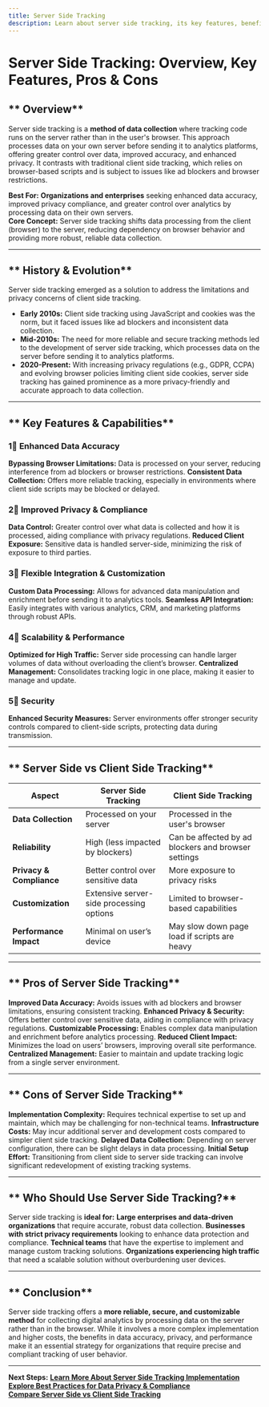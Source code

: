```yaml
---
title: Server Side Tracking
description: Learn about server side tracking, its key features, benefits, and how it differs from client side tracking.
---
```


# **Server Side Tracking: Overview, Key Features, Pros & Cons**

## ** Overview**  
Server side tracking is a **method of data collection** where tracking code runs on the server rather than in the user's browser. This approach processes data on your own server before sending it to analytics platforms, offering greater control over data, improved accuracy, and enhanced privacy. It contrasts with traditional client side tracking, which relies on browser-based scripts and is subject to issues like ad blockers and browser restrictions.

 **Best For:** **Organizations and enterprises** seeking enhanced data accuracy, improved privacy compliance, and greater control over analytics by processing data on their own servers.  
 **Core Concept:** Server side tracking shifts data processing from the client (browser) to the server, reducing dependency on browser behavior and providing more robust, reliable data collection.

---

## ** History & Evolution**  
Server side tracking emerged as a solution to address the limitations and privacy concerns of client side tracking.

- **Early 2010s:** Client side tracking using JavaScript and cookies was the norm, but it faced issues like ad blockers and inconsistent data collection.
- **Mid-2010s:** The need for more reliable and secure tracking methods led to the development of server side tracking, which processes data on the server before sending it to analytics platforms.
- **2020-Present:** With increasing privacy regulations (e.g., GDPR, CCPA) and evolving browser policies limiting client side cookies, server side tracking has gained prominence as a more privacy-friendly and accurate approach to data collection.

---

## ** Key Features & Capabilities**

### **1⃣ Enhanced Data Accuracy**
 **Bypassing Browser Limitations:** Data is processed on your server, reducing interference from ad blockers or browser restrictions.
 **Consistent Data Collection:** Offers more reliable tracking, especially in environments where client side scripts may be blocked or delayed.

### **2⃣ Improved Privacy & Compliance**
 **Data Control:** Greater control over what data is collected and how it is processed, aiding compliance with privacy regulations.
 **Reduced Client Exposure:** Sensitive data is handled server-side, minimizing the risk of exposure to third parties.

### **3⃣ Flexible Integration & Customization**
 **Custom Data Processing:** Allows for advanced data manipulation and enrichment before sending it to analytics tools.
 **Seamless API Integration:** Easily integrates with various analytics, CRM, and marketing platforms through robust APIs.

### **4⃣ Scalability & Performance**
 **Optimized for High Traffic:** Server side processing can handle larger volumes of data without overloading the client’s browser.
 **Centralized Management:** Consolidates tracking logic in one place, making it easier to manage and update.

### **5⃣ Security**
 **Enhanced Security Measures:** Server environments offer stronger security controls compared to client-side scripts, protecting data during transmission.

---

## ** Server Side vs Client Side Tracking**

| Aspect                      | Server Side Tracking        | Client Side Tracking        |
|-----------------------------|-----------------------------|-----------------------------|
| **Data Collection**         | Processed on your server    | Processed in the user's browser |
| **Reliability**             | High (less impacted by blockers) | Can be affected by ad blockers and browser settings |
| **Privacy & Compliance**    | Better control over sensitive data | More exposure to privacy risks |
| **Customization**           | Extensive server-side processing options | Limited to browser-based capabilities |
| **Performance Impact**      | Minimal on user’s device    | May slow down page load if scripts are heavy |

---

## ** Pros of Server Side Tracking**
 **Improved Data Accuracy:** Avoids issues with ad blockers and browser limitations, ensuring consistent tracking.
 **Enhanced Privacy & Security:** Offers better control over sensitive data, aiding in compliance with privacy regulations.
 **Customizable Processing:** Enables complex data manipulation and enrichment before analytics processing.
 **Reduced Client Impact:** Minimizes the load on users’ browsers, improving overall site performance.
 **Centralized Management:** Easier to maintain and update tracking logic from a single server environment.

---

## ** Cons of Server Side Tracking**
 **Implementation Complexity:** Requires technical expertise to set up and maintain, which may be challenging for non-technical teams.
 **Infrastructure Costs:** May incur additional server and development costs compared to simpler client side tracking.
 **Delayed Data Collection:** Depending on server configuration, there can be slight delays in data processing.
 **Initial Setup Effort:** Transitioning from client side to server side tracking can involve significant redevelopment of existing tracking systems.

---

## ** Who Should Use Server Side Tracking?**
Server side tracking is **ideal for:**
 **Large enterprises and data-driven organizations** that require accurate, robust data collection.
 **Businesses with strict privacy requirements** looking to enhance data protection and compliance.
 **Technical teams** that have the expertise to implement and manage custom tracking solutions.
 **Organizations experiencing high traffic** that need a scalable solution without overburdening user devices.

---

## ** Conclusion**
Server side tracking offers a **more reliable, secure, and customizable method** for collecting digital analytics by processing data on the server rather than in the browser. While it involves a more complex implementation and higher costs, the benefits in data accuracy, privacy, and performance make it an essential strategy for organizations that require precise and compliant tracking of user behavior.

---

 **Next Steps:**
 **[Learn More About Server Side Tracking Implementation](#)**  
 **[Explore Best Practices for Data Privacy & Compliance](#)**  
 **[Compare Server Side vs Client Side Tracking](#)**
